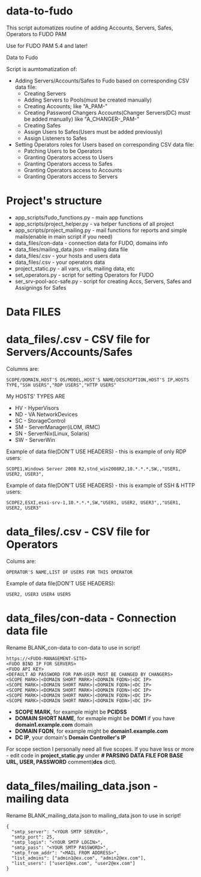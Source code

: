 # data-to-fudo
This script automatizes routine of adding Accounts, Servers, Safes, Operators to FUDO PAM

Use for FUDO PAM 5.4 and later!

Data to Fudo

Script is aumtomatization of:
 - Adding Servers/Accounts/Safes to Fudo based on corresponding CSV data file:
   -  Creating Servers
   -  Adding Servers to Pools(must be created manually)
   -  Creating Accounts; like "A_PAM-<USER>_<PROTOCOL>_<IP>"
   -  Creating Password Changers Accounts(Changer Servers(DC) must be added manually) like "A_CHANGER-<DOM>_PAM-<USER>"
   -  Creating Safes
   -  Assign Users to Safes(Users must be added previously)
   -  Assign Listeners to Safes
 - Setting Operators roles for Users based on corresponding CSV data file:
   - Patching Users to be Operators
   - Granting Operators access to Users
   - Granting Operators access to Safes
   - Granting Operators access to Accounts
   - Granting Operators access to Servers

# Project's structure

- app_scripts/fudo_functions.py - main app functions
- app_scripts/project_helper.py - va helper functions of all project
- app_scripts/project_mailing.py - mail functions for reports and simple mails(enable in main script if you need)
- data_files/con-data - connection data for FUDO, domains info
- data_files/mailing_data.json - mailing data file
- data_files/<YOUR-SCOPE-DATA>.csv - your hosts and users data
- data_files/<YOUR-OPERATORS-DATA>.csv - your operators data
- project_static.py - all vars, urls, mailing data, etc
- set_operators.py - script for setting Operators for FUDO
- ser_srv-pool-acc-safe.py - script for creating Accs, Servers, Safes and Assignings for Safes

# Data FILES

# data_files/<YOUR-SCOPE-DATA>.csv - CSV file for Servers/Accounts/Safes

Columns are:
```
SCOPE/DOMAIN,HOST'S OS/MODEL,HOST'S NAME/DESCRIPTION,HOST'S IP,HOSTS TYPE,"SSH USERS","RDP USERS","HTTP USERS"
```

My HOSTS' TYPES ARE
- HV - HyperVisors
- ND - VA NetworkDevices
- SC - StorageControl
- SM - ServerManager(iLOM, iRMC)
- SN - ServerNix(Linux, Solaris)
- SW - ServerWin

Example of data file(DON'T USE HEADERS) - this is example of only RDP users:
```
SCOPE1,Windows Server 2008 R2,stnd_win2008R2,10.*.*.*,SW,,"USER1, USER2, USER3",
```

Example of data file(DON'T USE HEADERS) - this is example of SSH & HTTP users:
```
SCOPE2,ESXI,esxi-srv-1,10.*.*.*,SW,"USER1, USER2, USER3",,"USER1, USER2, USER3"
```

# data_files/<YOUR-OPERATORS-DATA>.csv - CSV file for Operators

Colums are:
```
OPERATOR'S NAME,LIST OF USERS FOR THIS OPERATOR
```

Example of data file(DON'T USE HEADERS):
```
USER2, USER3 USER4 USER5
```

# data_files/con-data - Connection data file

Rename BLANK_con-data to con-data to use in script!

```
https://<FUDO-MANAGEMENT-SITE>
<FUDO BIND IP FOR SERVERS>
<FUDO API KEY>
<DEFAULT AD PASSWORD FOR PAM-USER MUST BE CHANGED BY CHANGERS>
<SCOPE MARK>|<DOMAIN SHORT MARK>|<DOMAIN FQDN>|<DC IP>
<SCOPE MARK>|<DOMAIN SHORT MARK>|<DOMAIN FQDN>|<DC IP>
<SCOPE MARK>|<DOMAIN SHORT MARK>|<DOMAIN FQDN>|<DC IP>
<SCOPE MARK>|<DOMAIN SHORT MARK>|<DOMAIN FQDN>|<DC IP>
<SCOPE MARK>|<DOMAIN SHORT MARK>|<DOMAIN FQDN>|<DC IP>
```

  * **SCOPE MARK**, for example might be **PCIDSS**
  * **DOMAIN SHORT NAME**, for exmaple might be **DOM1** if you have **domain1.example.com** domain
  * **DOMAIN FQDN**, for example might be **domain1.example.com**
  * **DC IP**, your domain's **Domain Controller's IP**

For scope section I personally need all five scopes. If you have less or more - edit code in **project_static.py** under **# PARSING DATA FILE FOR BASE URL, USER, PASSWORD** comment(**dcs** dict).

# data_files/mailing_data.json - mailing data

Rename BLANK_mailing_data.json to mailing_data.json to use in script!

```
{
  "smtp_server": "<YOUR SMTP SERVER>",
  "smtp_port": 25,
  "smtp_login": "<YOUR SMTP LOGIN>",
  "smtp_pass": "<YOUR SMTP PASSWORD>",
  "smtp_from_addr": "<MAIL FROM ADDRESS>",
  "list_admins": ["admin1@ex.com", "admin2@ex.com"],
  "list_users": ["user1@ex.com", "user2@ex.com"]
}
```

